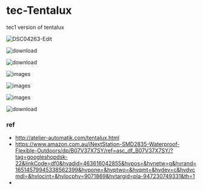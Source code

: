 # tec-Tentalux
tec1 version of tentalux

![DSC04263-Edit](https://user-images.githubusercontent.com/58069246/169287805-e7f87395-6c73-4063-869d-70fe660197f5.jpg)

![download](https://user-images.githubusercontent.com/58069246/169288010-e86422f8-e96c-4172-8405-d4f6476214cf.jpg)

![download](https://user-images.githubusercontent.com/58069246/169288059-2e0d1450-0957-4e67-a580-e84de6eb3bcb.jpg)

![images](https://user-images.githubusercontent.com/58069246/169288080-e268d3a2-5241-4608-9d72-d3f6452383f5.jpg)

![images](https://user-images.githubusercontent.com/58069246/169288123-cf90499f-3f53-4ae3-a6db-e985ddd8668d.jpg)

![images](https://user-images.githubusercontent.com/58069246/169288137-ae427b95-e21e-4983-91bd-9d530e14a997.jpg)

![download](https://user-images.githubusercontent.com/58069246/169288250-6812cac0-24a5-45de-a363-b2abd7a5fb14.jpg)



 
### ref 
- http://atelier-automatik.com/tentalux.html
- https://www.amazon.com.au/iNextStation-SMD2835-Waterproof-Flexible-Outdoors/dp/B07V37X7SY/ref=asc_df_B07V37X7SY/?tag=googleshopdsk-22&linkCode=df0&hvadid=463616042855&hvpos=&hvnetw=g&hvrand=16514579945338562399&hvpone=&hvptwo=&hvqmt=&hvdev=c&hvdvcmdl=&hvlocint=&hvlocphy=9071869&hvtargid=pla-947230749331&th=1
- 
